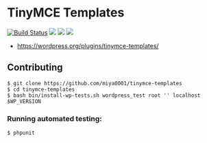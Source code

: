# TinyMCE Templates

[![Build Status](https://travis-ci.org/miya0001/tinymce-templates.svg)](https://travis-ci.org/miya0001/tinymce-templates)
[![](https://img.shields.io/wordpress/plugin/dt/tinymce-templates.svg)](https://wordpress.org/plugins/tinymce-templates/)
[![](https://img.shields.io/wordpress/v/tinymce-templates.svg)](https://wordpress.org/plugins/tinymce-templates/)
[![](https://img.shields.io/wordpress/plugin/r/tinymce-templates.svg)](https://wordpress.org/plugins/tinymce-templates/)

* https://wordpress.org/plugins/tinymce-templates/

## Contributing

```
$ git clone https://github.com/miya0001/tinymce-templates
$ cd tinymce-templates
$ bash bin/install-wp-tests.sh wordpress_test root '' localhost $WP_VERSION
```

### Running automated testing:

```
$ phpunit
```
